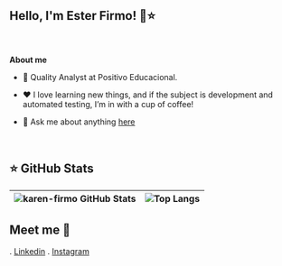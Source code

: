 ## Hello, I'm Ester Firmo! 👋⭐ 
  <!--  <p  align="center"><img  width="20%" height="20%" align="center" alt="Hello, I'm Beatriz C. Araújo!"  <img src="https://i.ibb.co/cv1VTQT/icon-github.png" alt="icon-github"
</p>-->

  

<br  />


**About me**

  

- 💼 Quality Analyst at Positivo Educacional.

  



  

- ❤️ I love learning new things, and if the subject is development and automated testing, I’m in with a cup of coffee!

  

- 💬 Ask me about anything [here](https://github.com/karen-firmo/Karen-Firmo)

   
<br  />  


## ⭐ GitHub Stats

![karen-firmo GitHub Stats](https://github-readme-stats.vercel.app/api?username=karen-firmo&show_icons=true&theme=dark&card_width=600&hide_title=true) | ![Top Langs](https://github-readme-stats.vercel.app/api/top-langs/?username=karen-firmo&show_icons=true&theme=dark&card_width=600&hide_title=true) |
|---|---|















## Meet me 💬 
. [Linkedin](https://www.linkedin.com/in/ester-karen/)
. [Instagram](https://www.instagram.com/esterfirmo_/)
